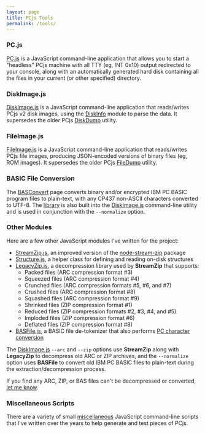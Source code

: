 ```yaml
---
layout: page
title: PCjs Tools
permalink: /tools/
---
```


### PC.js

[PC.js](pc/) is a JavaScript command-line application that allows you to start a "headless" PCjs machine with all TTY (eg, INT 0x10) output redirected to your console, along with an automatically generated hard disk containing all the files in your current (or other specified) directory.

### DiskImage.js

[DiskImage.js](diskimage/) is a JavaScript command-line application that reads/writes PCjs v2 disk images, using the [DiskInfo](../machines/pcx86/modules/v3/diskinfo.js) module to parse the data.  It supersedes the older PCjs [DiskDump](old/diskdump/) utility.

### FileImage.js

[FileImage.js](fileimage/) is a JavaScript command-line application that reads/writes PCjs file images, producing JSON-encoded versions of binary files (eg, ROM images).  It supersedes the older PCjs [FileDump](old/filedump/) utility.

### BASIC File Conversion

The [BASConvert](basconvert/) page converts binary and/or encrypted IBM PC BASIC program files to plain-text, with any CP437 non-ASCII characters converted to UTF-8.  The [library](https://github.com/jeffpar/pcjs/tree/master/tools/modules/basfile.js) is also built into the [DiskImage.js](diskimage/) command-line utility and is used in conjunction with the `--normalize` option.

### Other Modules

Here are a few other JavaScript modules I've written for the project:

  - [StreamZip.js](https://github.com/jeffpar/pcjs/tree/master/tools/modules/streamzip.js), an improved version of the [node-stream-zip](https://www.npmjs.com/package/node-stream-zip) package
  - [Structure.js](https://github.com/jeffpar/pcjs/tree/master/tools/modules/structure.js), a helper class for defining and reading on-disk structures
  - [LegacyZip.js](https://github.com/jeffpar/pcjs/tree/master/tools/modules/legacyzip.js), a decompression library used by **StreamZip** that supports:
      - Packed files (ARC compression format #3)
      - Squeezed files (ARC compression format #4)
      - Crunched files (ARC compression formats #5, #6, and #7)
      - Crushed files (ARC compression format #8)
      - Squashed files (ARC compression format #9)
      - Shrinked files (ZIP compression format #1)
      - Reduced files (ZIP compression formats #2, #3, #4, and #5)
      - Imploded files (ZIP compression format #6)
      - Deflated files (ZIP compression format #8)
  - [BASFile.js](https://github.com/jeffpar/pcjs/tree/master/tools/modules/basfile.js), a BASIC file de-tokenizer that also performs [PC character conversion](https://github.com/jeffpar/pcjs/tree/master/machines/pcx86/modules/v2/charset.js)

The [DiskImage.js](diskimage/) `--arc` and `--zip` options use **StreamZip** along with **LegacyZip** to decompress old ARC or ZIP archives, and the `--normalize` option uses **BASFile** to convert old IBM PC BASIC files to plain-text during the extraction/decompression process.

If you find any ARC, ZIP, or BAS files can't be decompressed or converted, [let me know](mailto:Jeff@pcjs.org).

### Miscellaneous Scripts

There are a variety of small [miscellaneous](https://github.com/jeffpar/pcjs/tree/master/tools/misc) JavaScript command-line scripts that I've written over the years to help generate and test pieces of PCjs.
